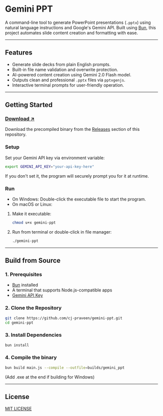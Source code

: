 # Gemini PPT

A command-line tool to generate PowerPoint presentations (`.pptx`) using natural language instructions and Google's Gemini API. Built using [Bun](https://bun.sh), this project automates slide content creation and formatting with ease.

---

## Features

- Generate slide decks from plain English prompts.
- Built-in file name validation and overwrite protection.
- AI-powered content creation using Gemini 2.0 Flash model.
- Outputs clean and professional `.pptx` files via `pptxgenjs`.
- Interactive terminal prompts for user-friendly operation.

---

## Getting Started

### [Download ↗](/releases)
Download the precompiled binary from the [Releases](/releases) section of this repository.

### Setup

Set your Gemini API key via environment variable:
```bash
export GEMINI_API_KEY="your-api-key-here"
```
If you don't set it, the program will securely prompt you for it at runtime.

### Run
- On Windows: Double-click the executable file to start the program.
- On macOS or Linux:
1. Make it executable:
    ```bash
    chmod u+x gemini-ppt
    ```
2. Run from terminal or double-click in file manager:
    ```bash
    ./gemini-ppt
    ```

---

## Build from Source

### 1. Prerequisites

- [Bun](https://bun.sh/) installed
- A terminal that supports Node.js-compatible apps
- [Gemini API Key](https://aistudio.google.com/apikey)

### 2. Clone the Repository

```bash
git clone https://github.com/cj-praveen/gemini-ppt.git
cd gemini-ppt
```

### 3. Install Dependencies

```bash
bun install
```

### 4. Compile the binary
```bash
bun build main.js --compile --outfile=builds/gemini_ppt
```
(Add .exe at the end if building for Windows)

---

## License
[MIT LICENSE](/LICENSE)